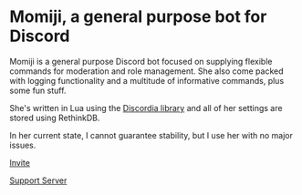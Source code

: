 # Momiji, a general purpose bot for Discord

Momiji is a general purpose Discord bot focused on supplying flexible commands for moderation and role management.
She also come packed with logging functionality and a multitude of informative commands, plus some fun stuff.

She's written in Lua using the [Discordia library](https://github.com/SinisterRectus/Discordia) and all of her settings are stored using RethinkDB.

In her current state, I cannot guarantee stability, but I use her with no major issues.

[Invite](https://discordapp.com/oauth2/authorize?client_id=345316276098433025&scope=bot&permissions=268561624)

[Support Server](https://discord.gg/YYdpsNc)
